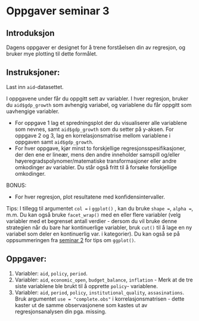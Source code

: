 Oppgaver seminar 3
================

## Introduksjon

Dagens oppgaver er designet for å trene forståelsen din av regresjon, og
bruker mye plotting til dette formålet.

## Instruksjoner:

Last inn `aid`-datasettet.

I oppgavene under får du oppgitt sett av variabler. I hver regresjon,
bruker du `aid$gdp_growth` som avhengig variabel, og variablene du får
oppgitt som uavhengige variabler.

-   For oppgave 1 lag et spredningsplot der du visualiserer alle
    variablene som nevnes, samt `aid$gdp_growth` som du setter på
    y-aksen. For oppgave 2 og 3, lag en korrelasjonsmatrise mellom
    variablene i oppgaven samt `aid$gdp_growth`.
-   For hver oppgave, kjør minst to forskjellige
    regresjonsspesifikasjoner, der den ene er lineær, mens den andre
    inneholder samspill og/eller høyeregradspolynomer/matematiske
    transformasjoner eller andre omkodinger av variabler. Du står også
    fritt til å forsøke forskjellige omkodinger.

BONUS:

-   For hver regresjon, plot resultatene med konfidensintervaller.

Tips: I tillegg til argumentet `col =` i `ggplot()` , kan du bruke
`shape =`, `alpha =`, m.m. Du kan også bruke `facet_wrap()` med en eller
flere variabler (velg variabler med et begrenset antall verdier - dersom
du vil bruke denne strategien når du bare har kontinuerlige variabler,
bruk `cut()` til å lage en ny variabel som deler en kontinuerlig var. i
kategorier). Du kan også se på oppsummeringen fra [seminar
2](https://github.com/martigso/stv4020aR21/blob/main/seminar2/seminar2.md)
for tips om `ggplot()`.

## Oppgaver:

1.  Variabler: `aid`, `policy`, `period`.
2.  Variabler: `aid`, `economic_open`, `budget_balance`, `inflation` -
    Merk at de tre siste variablene ble brukt til å opprette `policy`-
    variablene.
3.  Variabler: `aid`, `period`, `policy`, `institutional_quality`,
    `assasinations`. Bruk argumentet `use = "complete.obs"` i
    korrelasjonsmatrisen - dette kaster ut de samme observasjonene som
    kastes ut av regresjonsanalysen din pga. missing.
